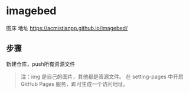 # imagebed
图床
地址 https://acmistianpp.github.io/imagebed/

## 步骤
新建仓库，push所有资源文件
> 注：img 是自己的图片，其他都是资源文件。
在 setting-pages 中开启 GitHub Pages 服务，即可生成一个访问地址。

